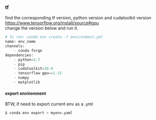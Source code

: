 ### tf  
find the corresponding tf version, python version and cudatoolkit version
https://www.tensorflow.org/install/source#gpu  
change the version below and run it.

```python
# To run: conda env create -f environment.yml
name: env_name
channels:
    - conda-forge
dependencies:
    - python=3.7
    - pip
    - cudatoolkit=10.0
    - tensorflow-gpu==1.15
    - numpy
    - matplotlib
```


#### export environment
BTW, if need to export current env as a .yml
```python
$ conda env export > myenv.yaml
```
